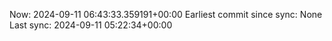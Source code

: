 Now: 2024-09-11 06:43:33.359191+00:00 Earliest commit since sync: None Last sync: 2024-09-11 05:22:34+00:00
